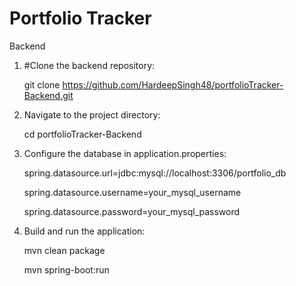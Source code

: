 # Portfolio Tracker

Backend

1. #Clone the backend repository:

    git clone https://github.com/HardeepSingh48/portfolioTracker-Backend.git

2. Navigate to the project directory:

    cd portfolioTracker-Backend

3. Configure the database in application.properties:

    spring.datasource.url=jdbc:mysql://localhost:3306/portfolio_db

    spring.datasource.username=your_mysql_username

    spring.datasource.password=your_mysql_password

4. Build and run the application:

    mvn clean package

    mvn spring-boot:run

